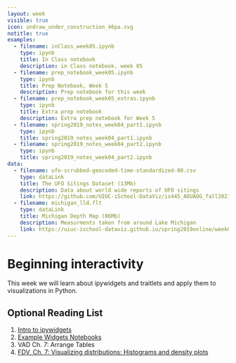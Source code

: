 ```yaml
---
layout: week
visible: true
icon: undraw_under_construction_46pa.svg
notitle: true
examples:
  - filename: inClass_week05.ipynb
    type: ipynb
    title: In Class notebook
    description: in Class notebook, week 05
  - filename: prep_notebook_week05.ipynb
    type: ipynb
    title: Prep Notebook, Week 5
    description: Prep notebook for this week
  - filename: prep_notebook_week05_extras.ipynb
    type: ipynb
    title: Extra prep notebook
    description: Extra prep notebook for Week 5
  - filename: spring2019_notes_week04_part1.ipynb
    type: ipynb
    title: spring2019_notes_week04_part1.ipynb
  - filename: spring2019_notes_week04_part2.ipynb
    type: ipynb
    title: spring2019_notes_week04_part2.ipynb
data:
  - filename: ufo-scrubbed-geocoded-time-standardized-00.csv
    type: dataLink
    title: The UFO Sitings Dataset (13Mb)
    description: Data about world wide reports of UFO sitings
    link: https://github.com/UIUC-iSchool-DataViz/is445_AOUAOG_fall2021/raw/master/week05/data/ufo-scrubbed-geocoded-time-standardized-00.csv
  - filename: michigan_lld.flt
    type: dataLink
    title: Michigan Depth Map (86Mb)
    description: Measurments taken from around Lake Michigan
    link: https://uiuc-ischool-dataviz.github.io/spring2019online/week05/data/michigan_lld.flt
---
```


# Beginning interactivity

This week we will learn about ipywidgets and traitlets and apply them to visualizations in Python.

<!-- ## Downloads

### Data:

 * <a href="https://github.com/UIUC-iSchool-DataViz/is445_AOUAOG_fall2021/raw/master/week05/data/ufo-scrubbed-geocoded-time-standardized-00.csv" download>The UFO Sitings Dataset (13Mb) - ufo-scrubbed-geocoded-time-standardized-00.csv</a>
 * <a href="https://uiuc-ischool-dataviz.github.io/spring2019online/week05/data/michigan_lld.flt" download>Michigan Depth Map (86Mb) - michigan_lld.flt</a>
 
 -->

## Optional Reading List

 1. <a href="https://ipywidgets.readthedocs.io/en/latest/examples/Widget%20Basics.html">Intro to ipywidgets</a> 
 2. <a href="https://github.com/jupyter-widgets/ipywidgets/blob/master/docs/source/examples/Index.ipynb">Example Widgets Notebooks</a> 
 3. VAD Ch. 7: Arrange Tables 
 4. <a href="https://serialmentor.com/dataviz/histograms-density-plots.html">FDV, Ch. 7: Visualizing distributions: Histograms and density plots</a>


